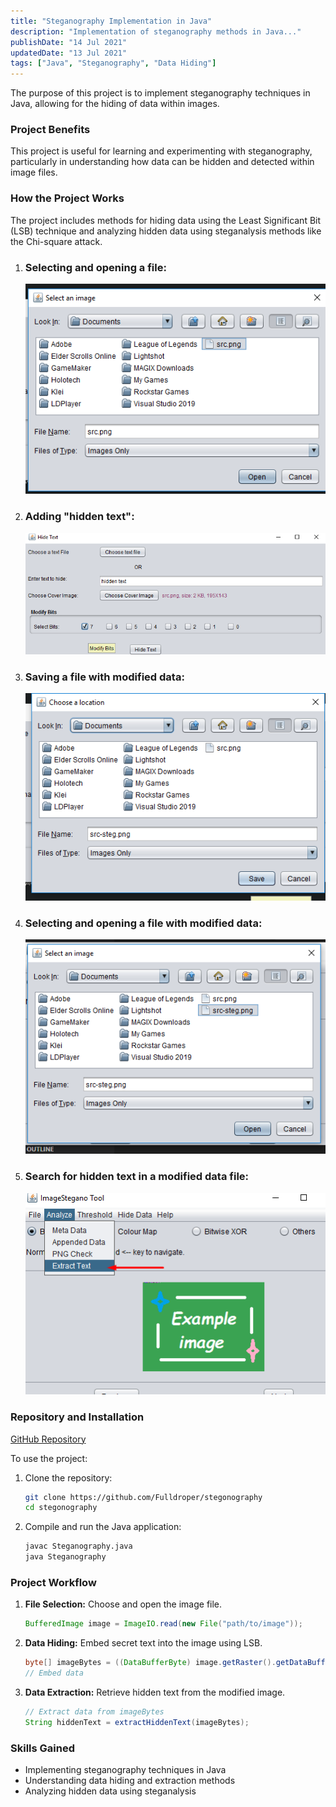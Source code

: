 ```yaml
---
title: "Steganography Implementation in Java"
description: "Implementation of steganography methods in Java..."
publishDate: "14 Jul 2021"
updatedDate: "13 Jul 2021"
tags: ["Java", "Steganography", "Data Hiding"]
---
```

The purpose of this project is to implement steganography techniques in Java, allowing for the hiding of data within images.

### Project Benefits
This project is useful for learning and experimenting with steganography, particularly in understanding how data can be hidden and detected within image files.

### How the Project Works
The project includes methods for hiding data using the Least Significant Bit (LSB) technique and analyzing hidden data using steganalysis methods like the Chi-square attack.
1. ### Selecting and opening a file: 
   ![Selecting and opening a file](./screenshots/1.png)
2. ### Adding "hidden text": 
   ![Adding "hidden text"](./screenshots/2.png)
3. ### Saving a file with modified data: 
   ![Saving a file with modified data](./screenshots/3.png)
4. ### Selecting and opening a file with modified data: 
   ![Selecting and opening a file with modified data](./screenshots/4.png)
5. ### Search for hidden text in a modified data file: 
   ![Search for hidden text in a modified data file](./screenshots/5.png)

### Repository and Installation
[GitHub Repository](https://github.com/Fulldroper/stegonography)

To use the project:

1. Clone the repository:
    ```bash
    git clone https://github.com/Fulldroper/stegonography
    cd stegonography
    ```

2. Compile and run the Java application:
    ```bash
    javac Steganography.java
    java Steganography
    ```

### Project Workflow
1. **File Selection:** Choose and open the image file.
    ```java
    BufferedImage image = ImageIO.read(new File("path/to/image"));
    ```

2. **Data Hiding:** Embed secret text into the image using LSB.
    ```java
    byte[] imageBytes = ((DataBufferByte) image.getRaster().getDataBuffer()).getData();
    // Embed data
    ```

3. **Data Extraction:** Retrieve hidden text from the modified image.
    ```java
    // Extract data from imageBytes
    String hiddenText = extractHiddenText(imageBytes);
    ```

### Skills Gained
- Implementing steganography techniques in Java
- Understanding data hiding and extraction methods
- Analyzing hidden data using steganalysis
